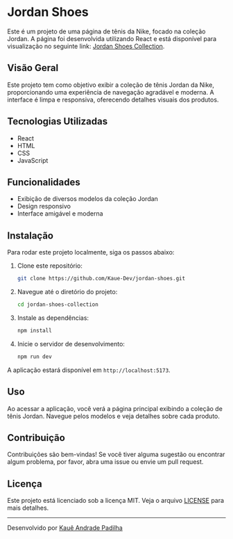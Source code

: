 # Jordan Shoes

Este é um projeto de uma página de tênis da Nike, focado na coleção Jordan. A página foi desenvolvida utilizando React e está disponível para visualização no seguinte link: [Jordan Shoes Collection](https://jordan-shoes-topaz.vercel.app).

## Visão Geral

Este projeto tem como objetivo exibir a coleção de tênis Jordan da Nike, proporcionando uma experiência de navegação agradável e moderna. A interface é limpa e responsiva, oferecendo detalhes visuais dos produtos.

## Tecnologias Utilizadas

- React
- HTML
- CSS
- JavaScript

## Funcionalidades

- Exibição de diversos modelos da coleção Jordan
- Design responsivo
- Interface amigável e moderna

## Instalação

Para rodar este projeto localmente, siga os passos abaixo:

1. Clone este repositório:
    ```bash
    git clone https://github.com/Kaue-Dev/jordan-shoes.git
    ```
2. Navegue até o diretório do projeto:
    ```bash
    cd jordan-shoes-collection
    ```
3. Instale as dependências:
    ```bash
    npm install
    ```
4. Inicie o servidor de desenvolvimento:
    ```bash
    npm run dev
    ```

A aplicação estará disponível em `http://localhost:5173`.

## Uso

Ao acessar a aplicação, você verá a página principal exibindo a coleção de tênis Jordan. Navegue pelos modelos e veja detalhes sobre cada produto.

## Contribuição

Contribuições são bem-vindas! Se você tiver alguma sugestão ou encontrar algum problema, por favor, abra uma issue ou envie um pull request.

## Licença

Este projeto está licenciado sob a licença MIT. Veja o arquivo [LICENSE](LICENSE) para mais detalhes.

---

Desenvolvido por [Kauê Andrade Padilha](https://github.com/Kaue-Dev)
